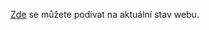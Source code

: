 [Zde](https://michalhofer.github.io/https---github.com-pslib-cz-2021l4web-promotion-project-michalhofer/) se můžete podívat na aktuální stav webu.